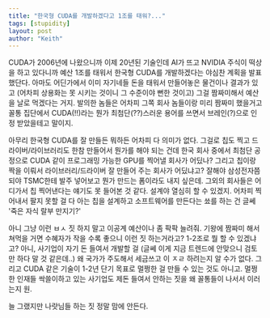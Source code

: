 ```yaml
---
title: "한국형 CUDA를 개발하겠다고 1조를 태워?..."
tags: [stupidity]
layout: post
author: "Keith"
---
```


CUDA가 2006년에 나왔으니까 이제 20년된 기술인데 AI가 뜨고 NVIDIA 주식이 떡상을 하고 있다니까 예산 1조를 태워서 한국형 CUDA를 개발하겠다는 야심찬 계획을 발표했단다. 아마도 어딘가에서 이미 자기네들 돈을 태워서 만들어놓은 물건이나 결과가 있고 (어차피 상용화는 못 시키는 것이니 그 수준이야 뻔한 것이고) 그걸 짬짜미해서 예산을 날로 먹겠다는 거지. 발의한 놈들은 어차피 그쪽 회사 놈들이랑 미리 짬짜미 했을거고 꼴통 집단에서 CUDA(!!)라는 뭔가 최첨단(??)스러운 용어를 쓰면서 브레인(?)으로 인정 받았을테고 말이지.

아무리 한국형 CUDA를 잘 만들든 뭐하든 어차피 다 의미가 없다. 그걸로 칩도 찍고 드라이버/라이브러리도 한참 만들어서 뭔가를 해야 되는 건데 한국 회사 중에서 최첨단 공정으로 CUDA 같이 프로그래밍 가능한 GPU를 찍어낼 회사가 어딨나? 그리고 칩이랑 짝을 이뤄서 라이브러리/드라이버 잘 만들어 주는 회사가 어딨냐고? 잘해야 삼성전자쯤 되야 TSMC한테 발주 넣어보고 뭔가 만드는 폼이라도 내지 싶은데. 그외의 회사들은 어디가서 칩 찍어낸다는 얘기도 못 들어본 것 같다. 설계야 열심히 할 수 있겠지. 어차피 찍어내서 팔지 못할 걸 다 아는 칩을 설계하고 소프트웨어를 만든다는 쑈를 하는 건 글쎄 '죽은 자식 랄부 만지기?'

아니 그냥 이런 ㅂㅅ 짓 하지 말고 이공계 예산이나 좀 팍팍 늘려줘. 기왕에 짬짜미 해서 쳐먹을 거면 수혜자가 작을 수록 좋으니 이런 짓 하는거라고? 1-2조로 뭘 할 수 있겠냐고? 아니, 사기업이 자기 돈 들여서 개발할 걸 (글쎄 이게 지금 트렌드에 안맞으니 검토만 하다 말 것 같은데..) 왜 국가가 주도해서 세금쓰고 이 ㅈㄹ 하려는지 알 수가 없다. 그리고 CUDA 같은 기술이 1-2년 단기 목표로 멀쩡한 걸 만들 수 있는 것도 아니고. 멀쩡한 인재들 싹쓸이하고 있는 사기업도 제돈 들여서 안하는 짓을 왜 꼴통들이 나서서 이러는지 원.

늘 그랬지만 나랏님들 하는 짓 정말 맘에 안든다.